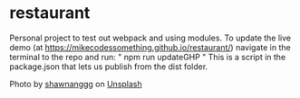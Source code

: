 # restaurant

Personal project to test out webpack and using modules.
To update the live demo (at https://mikecodessomething.github.io/restaurant/)
navigate in the terminal to the repo and run:
" npm run updateGHP "
This is a script in the package.json that lets us publish from the dist folder.

Photo by <a href="https://unsplash.com/@shawnanggg?utm_source=unsplash&utm_medium=referral&utm_content=creditCopyText">shawnanggg</a> on <a href="https://unsplash.com/photos/nmpW_WwwVSc?utm_source=unsplash&utm_medium=referral&utm_content=creditCopyText">Unsplash</a>
  